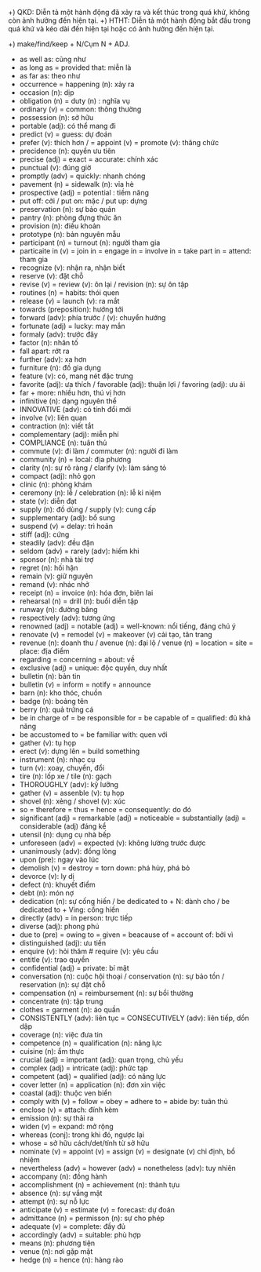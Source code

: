 +) QKD: Diễn tả một hành động đã xảy ra và kết thúc trong quá khứ, không còn ảnh hưởng đến hiện tại.
+) HTHT: Diễn tả một hành động bắt đầu trong quá khứ và kéo dài đến hiện tại hoặc có ảnh hưởng đến hiện tại.

+) make/find/keep + N/Cụm N + ADJ.

- as well as: cũng như
- as long as = provided that: miễn là
- as far as: theo như
- occurrence = happening (n): xảy ra
- occasion (n): dịp
- obligation (n) = duty (n) : nghĩa vụ
- ordinary (v) = common: thông thường
- possession (n): sở hữu
- portable (adj): có thể mang đi
- predict (v) = guess: dự đoán
- prefer (v): thích hơn / = appoint (v) = promote (v): thăng chức
- precidence (n): quyền ưu tiên
- precise (adj) = exact = accurate: chính xác
- punctual (v): đúng giờ
- promptly (adv) = quickly: nhanh chóng
- pavement (n) = sidewalk (n): vỉa hè
- prospective (adj) = potential : tiềm năng
- put off: cởi / put on: mặc / put up: dựng
- preservation (n): sự bảo quản
- pantry (n): phòng đựng thức ăn
- provision (n): điều khoản
- prototype (n): bản nguyên mẫu
- participant (n) = turnout (n): người tham gia
- particaite in (v) = join in = engage in = involve in = take part in = attend: tham gia
- recognize (v): nhận ra, nhận biết
- reserve (v): đặt chỗ
- revise (v) = review (v): ôn lại / revision (n): sự ôn tập
- routines (n) = habits: thói quen
- release (v) = launch (v): ra mắt
- towards (preposition): hướng tới
- forward (adv): phía trước / (v): chuyển hướng
- fortunate (adj) = lucky: may mắn
- formaly (adv): trước đây
- factor (n): nhân tố
- fall apart: rớt ra
- further (adv): xa hơn
- furniture (n): đồ gia dụng
- feature (v): có, mang nét đặc trưng
- favorite (adj): ưa thích / favorable (adj): thuận lợi / favoring (adj): ưu ái
- far + more: nhiều hơn, thú vị hơn
- infinitive (n): dạng nguyên thể
- INNOVATIVE (adv): có tính đổi mới
- involve (v): liên quan
- contraction (n): viết tắt
- complementary (adj): miễn phí
- COMPLIANCE (n): tuân thủ
- commute (v): đi làm / commuter (n): người đi làm
- community (n) = local: địa phương
- clarity (n): sự rõ ràng / clarify (v): làm sáng tỏ
- compact (adj): nhỏ gọn
- clinic (n): phòng khám
- ceremony (n): lễ / celebration (n): lễ kỉ niệm
- state (v): diễn đạt
- supply (n): đồ dùng / supply (v): cung cấp
- supplementary (adj): bổ sung
- suspend (v) = delay: trì hoãn
- stiff (adj): cứng
- steadily (adv): đều đặn
- seldom (adv) = rarely (adv): hiếm khi
- sponsor (n): nhà tài trợ
- regret (n): hối hận
- remain (v): giữ nguyên
- remand (v): nhác nhở
- receipt (n) = invoice (n): hóa đơn, biên lai
- rehearsal (n) = drill (n): buổi diễn tập
- runway (n): đường băng
- respectively (adv): tương ứng
- renowned (adj) = notable (adj) = well-known: nổi tiếng, đáng chú ý
- renovate (v) = remodel (v) = makeover (v) cải tạo, tân trang
- revenue (n): doanh thu / avenue (n): đại lộ / venue (n) = location = site = place: địa điểm
- regarding = concerning = about: về
- exclusive (adj) = unique: độc quyền, duy nhất
- bulletin (n): bản tin
- bulletin (v) = inform = notify = announce
- barn (n): kho thóc, chuồn
- badge (n): boảng tên
- berry (n): quả trứng cá
- be in charge of = be responsible for = be capable of = qualified: đủ khả năng
- be accustomed to = be familiar with: quen với
- gather (v): tụ họp
- erect (v): dựng lên = build something
- instrument (n): nhạc cụ
- turn (v): xoay, chuyển, đổi
- tire (n): lốp xe / tile (n): gạch
- THOROUGHLY (adv): kỹ lưỡng
- gather (v) = assenble (v): tụ họp
- shovel (n): xẻng / shovel (v): xúc
- so = therefore = thus = hence = consequently: do đó
- significant (adj) = remarkable (adj) = noticeable = substantially (adj) = considerable (adj) đáng kể
- utensil (n): dụng cụ nhà bếp
- unforeseen (adv) = expected (v): không lường trước được
- unanimously (adv): đồng lòng
- upon (pre): ngay vào lúc
- demolish (v) = destroy = torn down: phá hủy, phá bỏ
- devorce (v): ly dị
- defect (n): khuyết điểm
- debt (n): món nợ
- dedication (n): sự cống hiến / be dedicated to + N: dành cho / be dedicated to + Ving: cống hiến
- directly (adv) = in person: trực tiếp
- diverse (adj): phong phú
- due to (pre) = owing to = given = beacause of = account of: bởi vì
- distinguished (adj): ưu tiến
- enquire (v): hỏi thăm # require (v): yêu cầu
- entitle (v): trao quyền
- confidential (adj) = private: bí mật
- conversation (n): cuộc hội thoại / conservation (n): sự bảo tồn / reservation (n): sự đặt chỗ
- compensation (n) = reimbursement (n): sự bồi thường
- concentrate (n): tập trung
- clothes = garment (n): áo quần
- CONSISTENTLY (adv): liên tục = CONSECUTIVELY (adv): liên tiếp, dồn dập
- coverage (n): việc đưa tin
- competence (n) = qualification (n): năng lực
- cuisine (n): ẩm thực
- crucial (adj) = important (adj): quan trọng, chủ yếu
- complex (adj) = intricate (adj): phức tạp
- competent (adj) = qualified (adj): có năng lực
- cover letter (n) = application (n): đơn xin việc
- coastal (adj): thuộc ven biển
- comply with (v) = follow = obey = adhere to = abide by: tuân thủ
- enclose (v) = attach: đính kèm
- emission (n): sự thải ra
- widen (v) = expand: mở rộng
- whereas (conj): trong khi đó, ngược lại
- whose = sở hữu cách/det/tính từ sở hữu
- nominate (v) = appoint (v) = assign (v) = designate (v) chỉ định, bổ nhiệm
- nevertheless (adv) = however (adv) = nonetheless (adv): tuy nhiên
- accompany (n): đồng hành
- accomplishment (n) = achievement (n): thành tựu
- absence (n): sự vắng mặt
- attempt (n): sự nỗ lực
- anticipate (v) = estimate (v) = forecast: dự đoán
- admittance (n) = permisson (n): sự cho phép
- adequate (v) = complete: đầy đủ
- accordingly (adv) = suitable: phù hợp
- means (n): phương tiện
- venue (n): nơi gặp mặt
- hedge (n) = hence (n): hàng rào
